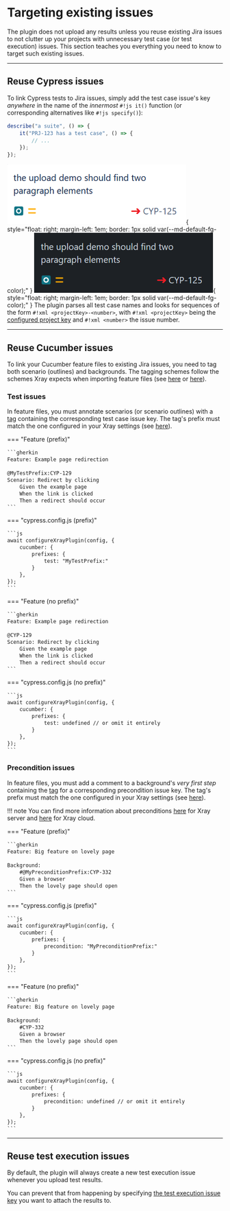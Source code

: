 # Targeting existing issues

The plugin does not upload any results unless you reuse existing Jira issues to not clutter up your projects with unnecessary test case (or test execution) issues.
This section teaches you everything you need to know to target such existing issues.

<hr/>

## Reuse Cypress issues

To link Cypress tests to Jira issues, simply add the test case issue's key *anywhere* in the name of the *innermost* `#!js it()` function (or corresponding alternatives like `#!js specify()`):

```js
describe("a suite", () => {
    it("PRJ-123 has a test case", () => {
        // ...
    });
});
```

![retrieving test case issue numbers](../../assets/images/issueKeyLight.png#only-light){ style="float: right; margin-left: 1em; border: 1px solid var(--md-default-fg-color);" }
![retrieving test case issue numbers](../../assets/images/issueKeyDark.png#only-dark){ style="float: right; margin-left: 1em; border: 1px solid var(--md-default-fg-color);" }
The plugin parses all test case names and looks for sequences of the form `#!xml <projectKey>-<number>`, with `#!xml <projectKey>` being the [configured project key](../configuration/jira.md#projectkey) and `#!xml <number>` the issue number.

<hr/>

## Reuse Cucumber issues

To link your Cucumber feature files to existing Jira issues, you need to tag both scenario (outlines) and backgrounds.
The tagging schemes follow the schemes Xray expects when importing feature files (see [here](https://docs.getxray.app/display/XRAY/Testing+using+Cypress+and+Cucumber+in+JavaScript) or [here](https://docs.getxray.app/display/XRAY/Importing+Cucumber+Tests+-+REST)).

### Test issues

In feature files, you must annotate scenarios (or scenario outlines) with a [tag](https://cucumber.io/docs/cucumber/api/?lang=java#tags) containing the corresponding test case issue key.
The tag's prefix must match the one configured in your Xray settings (see [here](../configuration/cucumber.md#prefixes)).

=== "Feature (prefix)"

    ```gherkin
    Feature: Example page redirection

    @MyTestPrefix:CYP-129
    Scenario: Redirect by clicking
        Given the example page
        When the link is clicked
        Then a redirect should occur
    ```

=== "cypress.config.js (prefix)"

    ```js
    await configureXrayPlugin(config, {
        cucumber: {
            prefixes: {
                test: "MyTestPrefix:"
            }
        },
    });
    ```

=== "Feature (no prefix)"

    ```gherkin
    Feature: Example page redirection

    @CYP-129
    Scenario: Redirect by clicking
        Given the example page
        When the link is clicked
        Then a redirect should occur
    ```

=== "cypress.config.js (no prefix)"

    ```js
    await configureXrayPlugin(config, {
        cucumber: {
            prefixes: {
                test: undefined // or omit it entirely
            }
        },
    });
    ```

### Precondition issues

In feature files, you must add a comment to a background's *very first step* containing the [tag](https://cucumber.io/docs/cucumber/api/?lang=java#tags) for a corresponding precondition issue key.
The tag's prefix must match the one configured in your Xray settings (see [here](../configuration/cucumber.md#prefixes)).

!!! note
    You can find more information about preconditions [here](https://docs.getxray.app/display/XRAY/Pre-Condition) for Xray server and [here](https://docs.getxray.app/display/XRAYCLOUD/Precondition) for Xray cloud.

=== "Feature (prefix)"

    ```gherkin
    Feature: Big feature on lovely page

    Background:
        #@MyPreconditionPrefix:CYP-332
        Given a browser
        Then the lovely page should open
    ```

=== "cypress.config.js (prefix)"

    ```js
    await configureXrayPlugin(config, {
        cucumber: {
            prefixes: {
                precondition: "MyPreconditionPrefix:"
            }
        },
    });
    ```

=== "Feature (no prefix)"

    ```gherkin
    Feature: Big feature on lovely page

    Background:
        #CYP-332
        Given a browser
        Then the lovely page should open
    ```

=== "cypress.config.js (no prefix)"

    ```js
    await configureXrayPlugin(config, {
        cucumber: {
            prefixes: {
                precondition: undefined // or omit it entirely
            }
        },
    });
    ```

<hr/>

## Reuse test execution issues

By default, the plugin will always create a new test execution issue whenever you upload test results.

You can prevent that from happening by specifying [the test execution issue key](../configuration/jira.md#testexecutionissuekey) you want to attach the results to.


